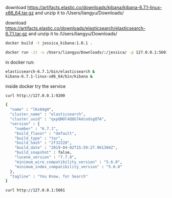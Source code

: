 download https://artifacts.elastic.co/downloads/kibana/kibana-6.7.1-linux-x86_64.tar.gz and unzip it to /Users/liangyu/Downloads/

download https://artifacts.elastic.co/downloads/elasticsearch/elasticsearch-6.7.1.tar.gz and unzip it to /Users/liangyu/Downloads/

```bash
docker build -t jessica_kibana:1.0.1 .

docker run -it -v /Users/liangyu/Downloads/:/jessica/ -p 127.0.0.1:5601:5601 -p 127.0.0.1:9200:9200 --memory="256g" jessica_kibana:1.0.1
```

in docker run:

```bash
elasticsearch-6.7.1/bin/elasticsearch &
kibana-6.7.1-linux-x86_64/bin/kibana &
```

inside docker try the service 

```bash
curl http://127.0.0.1:9200

{
  "name" : "lKx84gH",
  "cluster_name" : "elasticsearch",
  "cluster_uuid" : "qxpQNOl4QQG7AdcodsgQTA",
  "version" : {
    "number" : "6.7.1",
    "build_flavor" : "default",
    "build_type" : "tar",
    "build_hash" : "2f32220",
    "build_date" : "2019-04-02T15:59:27.961366Z",
    "build_snapshot" : false,
    "lucene_version" : "7.7.0",
    "minimum_wire_compatibility_version" : "5.6.0",
    "minimum_index_compatibility_version" : "5.0.0"
  },
  "tagline" : "You Know, for Search"
}

curl http://127.0.0.1:5601
```


